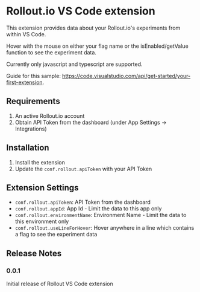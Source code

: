 # Rollout.io VS Code extension

This extension provides data about your Rollout.io's experiments from within VS Code.

Hover with the mouse on either your flag name or the isEnabled/getValue function to see the experiment data.

Currently only javascript and typescript are supported.

Guide for this sample: https://code.visualstudio.com/api/get-started/your-first-extension.

## Requirements

1. An active Rollout.io account
2. Obtain API Token from the dashboard (under App Settings -> Integrations)

## Installation
1. Install the extension
2. Update the `conf.rollout.apiToken` with your API Token

## Extension Settings

* `conf.rollout.apiToken`: API Token from the dashboard
* `conf.rollout.appId`: App Id - Limit the data to this app only 
* `conf.rollout.environmentName`: Environment Name - Limit the data to this environment only
* `conf.rollout.useLineForHover`: Hover anywhere in a line which contains a flag to see the experiment data

## Release Notes

### 0.0.1

Initial release of Rollout VS Code extension
